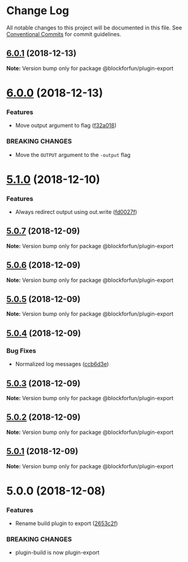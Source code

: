 # Change Log

All notable changes to this project will be documented in this file.
See [Conventional Commits](https://conventionalcommits.org) for commit guidelines.

## [6.0.1](https://github.com/blockforfun/cli/compare/@blockforfun/plugin-export@6.0.0...@blockforfun/plugin-export@6.0.1) (2018-12-13)

**Note:** Version bump only for package @blockforfun/plugin-export





# [6.0.0](https://github.com/blockforfun/cli/compare/@blockforfun/plugin-export@5.1.0...@blockforfun/plugin-export@6.0.0) (2018-12-13)


### Features

* Move output argument to flag ([f32a018](https://github.com/blockforfun/cli/commit/f32a018))


### BREAKING CHANGES

* Move the `OUTPUT` argument to  the `-output` flag






# [5.1.0](https://github.com/blockforfun/cli/compare/@blockforfun/plugin-export@5.0.7...@blockforfun/plugin-export@5.1.0) (2018-12-10)


### Features

* Always redirect output using out.write ([fd0027f](https://github.com/blockforfun/cli/commit/fd0027f))





## [5.0.7](https://github.com/blockforfun/cli/compare/@blockforfun/plugin-export@5.0.6...@blockforfun/plugin-export@5.0.7) (2018-12-09)

**Note:** Version bump only for package @blockforfun/plugin-export





## [5.0.6](https://github.com/blockforfun/cli/compare/@blockforfun/plugin-export@5.0.5...@blockforfun/plugin-export@5.0.6) (2018-12-09)

**Note:** Version bump only for package @blockforfun/plugin-export





## [5.0.5](https://github.com/blockforfun/cli/compare/@blockforfun/plugin-export@5.0.4...@blockforfun/plugin-export@5.0.5) (2018-12-09)

**Note:** Version bump only for package @blockforfun/plugin-export





## [5.0.4](https://github.com/blockforfun/cli/compare/@blockforfun/plugin-export@5.0.3...@blockforfun/plugin-export@5.0.4) (2018-12-09)


### Bug Fixes

* Normalized log messages ([ccb6d3e](https://github.com/blockforfun/cli/commit/ccb6d3e))





## [5.0.3](https://github.com/blockforfun/cli/compare/@blockforfun/plugin-export@5.0.2...@blockforfun/plugin-export@5.0.3) (2018-12-09)

**Note:** Version bump only for package @blockforfun/plugin-export





## [5.0.2](https://github.com/blockforfun/cli/compare/@blockforfun/plugin-export@5.0.1...@blockforfun/plugin-export@5.0.2) (2018-12-09)

**Note:** Version bump only for package @blockforfun/plugin-export





## [5.0.1](https://github.com/blockforfun/cli/compare/@blockforfun/plugin-export@5.0.0...@blockforfun/plugin-export@5.0.1) (2018-12-09)

**Note:** Version bump only for package @blockforfun/plugin-export





# 5.0.0 (2018-12-08)


### Features

* Rename build plugin to export ([2653c2f](https://github.com/blockforfun/cli/commit/2653c2f))


### BREAKING CHANGES

* plugin-build is now plugin-export
